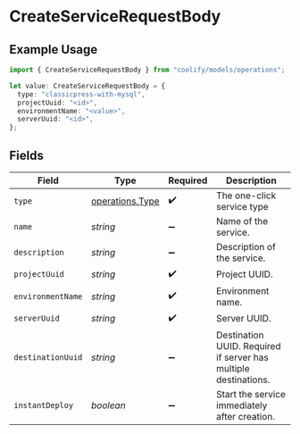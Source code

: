 # CreateServiceRequestBody

## Example Usage

```typescript
import { CreateServiceRequestBody } from "coolify/models/operations";

let value: CreateServiceRequestBody = {
  type: "classicpress-with-mysql",
  projectUuid: "<id>",
  environmentName: "<value>",
  serverUuid: "<id>",
};
```

## Fields

| Field                                                           | Type                                                            | Required                                                        | Description                                                     |
| --------------------------------------------------------------- | --------------------------------------------------------------- | --------------------------------------------------------------- | --------------------------------------------------------------- |
| `type`                                                          | [operations.Type](../../models/operations/type.md)              | :heavy_check_mark:                                              | The one-click service type                                      |
| `name`                                                          | *string*                                                        | :heavy_minus_sign:                                              | Name of the service.                                            |
| `description`                                                   | *string*                                                        | :heavy_minus_sign:                                              | Description of the service.                                     |
| `projectUuid`                                                   | *string*                                                        | :heavy_check_mark:                                              | Project UUID.                                                   |
| `environmentName`                                               | *string*                                                        | :heavy_check_mark:                                              | Environment name.                                               |
| `serverUuid`                                                    | *string*                                                        | :heavy_check_mark:                                              | Server UUID.                                                    |
| `destinationUuid`                                               | *string*                                                        | :heavy_minus_sign:                                              | Destination UUID. Required if server has multiple destinations. |
| `instantDeploy`                                                 | *boolean*                                                       | :heavy_minus_sign:                                              | Start the service immediately after creation.                   |